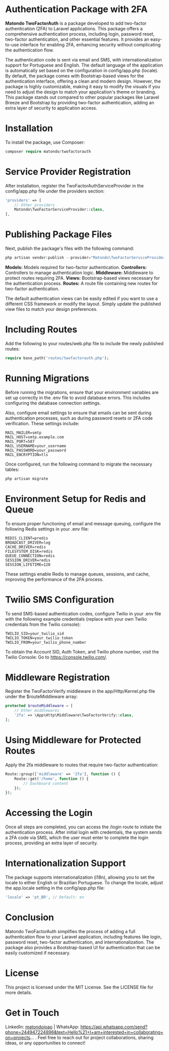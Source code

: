 # Authentication Package with 2FA

**Matondo TwoFactorAuth** is a package developed to add two-factor authentication (2FA) to Laravel applications. This package offers a comprehensive authentication process, including login, password reset, two-factor authentication, and other essential features. It provides an easy-to-use interface for enabling 2FA, enhancing security without complicating the authentication flow.

The authentication code is sent via email and SMS, with internationalization support for Portuguese and English. The default language of the application is automatically set based on the configuration in config/app.php (locale). By default, the package comes with Bootstrap-based views for the authentication interface, offering a clean and modern design. However, the package is highly customizable, making it easy to modify the visuals if you need to adjust the design to match your application's theme or branding. This package stands out compared to other popular packages like Laravel Breeze and Bootstrap by providing two-factor authentication, adding an extra layer of security to application access.

# Installation

To install the package, use Composer:

```php
composer require matondo/twofactorauth
```

# Service Provider Registration

After installation, register the TwoFactorAuthServiceProvider in the config/app.php file under the providers section:

```php
'providers' => [
    // Other providers
    Matondo\TwoFactorServiceProvider::class,
],
```

# Publishing Package Files

Next, publish the package's files with the following command:

```php
php artisan vendor:publish --provider="Matondo\TwoFactorServiceProvider"
```

**Models:** Models required for two-factor authentication.
**Controllers:** Controllers to manage authentication logic.
**Middleware:** Middleware to protect routes requiring 2FA.
**Views:** Bootstrap-based views necessary for the authentication process.
**Routes:** A route file containing new routes for two-factor authentication.

The default authentication views can be easily edited if you want to use a different CSS framework or modify the layout. Simply update the published view files to match your design preferences.

# Including Routes

Add the following to your routes/web.php file to include the newly published routes:

```php
require base_path('routes/twofactorauth.php');
```

# Running Migrations

Before running the migrations, ensure that your environment variables are set up correctly in the .env file to avoid database errors. This includes configuring the database connection settings.

Also, configure email settings to ensure that emails can be sent during authentication processes, such as during password resets or 2FA code verification. These settings include:

```env
MAIL_MAILER=smtp
MAIL_HOST=smtp.example.com
MAIL_PORT=587
MAIL_USERNAME=your_username
MAIL_PASSWORD=your_password
MAIL_ENCRYPTION=tls
```
Once configured, run the following command to migrate the necessary tables:

```php
php artisan migrate
```

# Environment Setup for Redis and Queue

To ensure proper functioning of email and message queuing, configure the following Redis settings in your .env file:

```env
REDIS_CLIENT=predis
BROADCAST_DRIVER=log
CACHE_DRIVER=redis
FILESYSTEM_DISK=redis
QUEUE_CONNECTION=redis
SESSION_DRIVER=redis
SESSION_LIFETIME=120
```

These settings enable Redis to manage queues, sessions, and cache, improving the performance of the 2FA process.

# Twilio SMS Configuration

To send SMS-based authentication codes, configure Twilio in your .env file with the following example credentials (replace with your own Twilio credentials from the Twilio console):

```env
TWILIO_SID=your_twilio_sid
TWILIO_TOKEN=your_twilio_token
TWILIO_FROM=your_twilio_phone_number
```

To obtain the Account SID, Auth Token, and Twilio phone number, visit the Twilio Console: Go to https://console.twilio.com/.

# Middleware Registration

Register the TwoFactorVerify middleware in the app/Http/Kernel.php file under the $routeMiddleware array:


```php
protected $routeMiddleware = [
    // Other middlewares
    '2fa' => \App\Http\Middleware\TwoFactorVerify::class,
];
```

# Using Middleware for Protected Routes

Apply the 2fa middleware to routes that require two-factor authentication:

```php
Route::group(['middleware' => '2fa'], function () {
    Route::get('/home', function () {
        // Dashboard content
    });
});
```

# Accessing the Login

Once all steps are completed, you can access the /login route to initiate the authentication process. After initial login with credentials, the system sends a 2FA code via SMS, which the user must enter to complete the login process, providing an extra layer of security.

# Internationalization Support

The package supports internationalization (i18n), allowing you to set the locale to either English or Brazilian Portuguese. To change the locale, adjust the app.locale setting in the config/app.php file:

```php
'locale' => 'pt_BR', // Default: en
```

# Conclusion

Matondo TwoFactorAuth simplifies the process of adding a full authentication flow to your Laravel application, including features like login, password reset, two-factor authentication, and internationalization. The package also provides a Bootstrap-based UI for authentication that can be easily customized if necessary.

# License

This project is licensed under the MIT License. See the LICENSE file for more details.

# Get in Touch

LinkedIn: [matondojoao](https://www.linkedin.com/in/matondojoao) | WhatsApp: https://api.whatsapp.com/send?phone=244947224896&text=Hello%21+I+am+interested+in+collaborating+on+projects...
. Feel free to reach out for project collaborations, sharing ideas, or any opportunities to connect!
